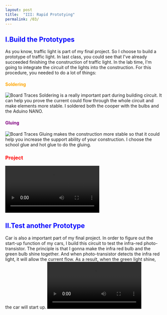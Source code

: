 ```yaml
---
layout: post
title:  "III: Rapid Prototying"
permalink: /03/
---
```


<h2 style="color:Blue;"> I.Build the Prototypes</h2>

As you know, traffic light is part of my final project. So I choose to build a prototype of traffic light. In last class, you could see that I've already succeeded finishing the construction of traffic light. In the lab time, I'm going to integrate the circuit of the lights into the construction. For this procedure, you needed to do a lot of things:

<h4 style="color:Orange;"> Soldering</h4>
<img src="4.jpeg" alt="Board Traces">
Soldering is a really important part during building circuit. It can help you prove the current could flow through the whole circuit and make elements more stable. I soldered both the cooper with the bulbs and the Aduino NANO.

<h4 style="color:Purple;"> Gluing</h4>
<img src="3.jpeg" alt="Board Traces">
Gluing makes the construction more stable so that it could help you increase the support ability of your construction. I choose the school glue and hot glue to do the gluing.

<h3 style="color:Red;"> Project</h3>
<video controls>
	<source src="1.mp4" type="video/mp4">
</video>

<h2 style="color:Blue;"> II.Test another Prototype</h2>
Car is also a important part of my final project. In order to figure out the start-up function of my cars, I build this circuit to test the infra-red photo-transistor. The principle is that I gonna make the infra red bulb and the green bulb shine together. And when photo-transistor detects the infra red light, it will allow the current flow. As a result, when the green light shine, the car will start up.
<video controls>
	<source src="2.mp4" type="video/mp4">
</video>
